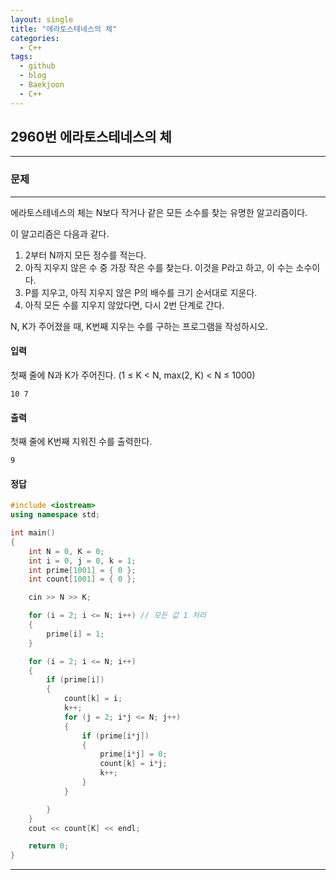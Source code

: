 ```yaml
---
layout: single
title: "에라토스테네스의 체"
categories:
  - C++
tags:
  - github
  - blog
  - Baekjoon
  - C++
---
```

## 2960번 **에라토스테네스의 체**
---

### 문제
---
에라토스테네스의 체는 N보다 작거나 같은 모든 소수를 찾는 유명한 알고리즘이다.

이 알고리즘은 다음과 같다.

1. 2부터 N까지 모든 정수를 적는다.
2. 아직 지우지 않은 수 중 가장 작은 수를 찾는다. 이것을 P라고 하고, 이 수는 소수이다.
3. P를 지우고, 아직 지우지 않은 P의 배수를 크기 순서대로 지운다.
4. 아직 모든 수를 지우지 않았다면, 다시 2번 단계로 간다.

N, K가 주어졌을 때, K번째 지우는 수를 구하는 프로그램을 작성하시오.

#### 입력
첫째 줄에 N과 K가 주어진다. (1 ≤ K < N, max(2, K) < N ≤ 1000)
```
10 7
```

#### 출력
첫째 줄에 K번째 지워진 수를 출력한다.
```
9
```

#### 정답
```c++
#include <iostream>
using namespace std;

int main()
{
	int N = 0, K = 0;
	int i = 0, j = 0, k = 1;
	int prime[1001] = { 0 };
	int count[1001] = { 0 };

	cin >> N >> K;

	for (i = 2; i <= N; i++) // 모든 값 1 처리
	{
		prime[i] = 1;
	}

	for (i = 2; i <= N; i++)
	{
		if (prime[i])
		{
			count[k] = i;
			k++;
			for (j = 2; i*j <= N; j++)
			{
				if (prime[i*j])
				{
					prime[i*j] = 0;
					count[k] = i*j;
					k++;
				}
			}

		}
	}
	cout << count[K] << endl;

	return 0;
}
```

---
